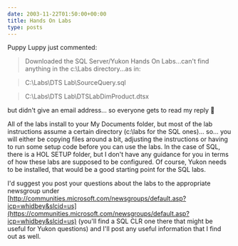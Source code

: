 ```yaml
---
date: 2003-11-22T01:50:00+00:00
title: Hands On Labs
type: posts
---
```

Puppy Luppy just commented:

> Downloaded the SQL Server/Yukon Hands On Labs...can't find anything in the c:\Labs directory...as in:

> C:\Labs\DTS Lab\SourceQuery.sql

> C:\Labs\DTS Lab\DTSLabDimProduct.dtsx

but didn't give an email address... so everyone gets to read my reply 🙂

All of the labs install to your My Documents folder, but most of the lab instructions assume a certain directory (c:\labs for the SQL ones)... so... you will either be copying files around a bit, adjusting the instructions or having to run some setup code before you can use the labs. In the case of SQL, there is a HOL SETUP folder, but I don't have any guidance for you in terms of how these labs are supposed to be configured. Of course, Yukon needs to be installed, that would be a good starting point for the SQL labs.

I'd suggest you post your questions about the labs to the appropriate newsgroup under [http://communities.microsoft.com/newsgroups/default.asp?icp=whidbey&slcid=us](https://communities.microsoft.com/newsgroups/default.asp?icp=whidbey&slcid=us) (you'll find a SQL CLR one there that might be useful for Yukon questions) and I'll post any useful information that I find out as well.
